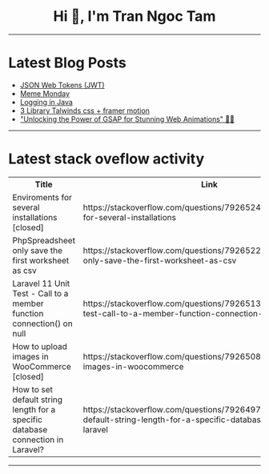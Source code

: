 <h1 align="center">Hi 👋, I'm Tran Ngoc Tam</h1>

---

# Latest Blog Posts 
<!-- BLOG-POST-LIST:START -->
- [JSON Web Tokens &lpar;JWT&rpar;](https://dev.to/nozibul_islam_113b1d5334f/json-web-tokens-jwt-2l4g)
- [Meme Monday](https://dev.to/ben/meme-monday-kem)
- [Logging in Java](https://dev.to/devmercy/logging-in-java-1gp0)
- [3 Library Talwinds css + framer motion](https://dev.to/roisdev/3-library-talwinds-css-framer-motion-2ghc)
- [&quot;Unlocking the Power of GSAP for Stunning Web Animations&quot; 🎨✨](https://dev.to/anticoder03/unlocking-the-power-of-gsap-for-stunning-web-animations-1dk3)
<!-- BLOG-POST-LIST:END -->

---

# Latest stack oveflow activity
<table>
  <tr><th>Title</th><th>Link</th></tr>
  <!-- STACKOVERFLOW:START --><tr><td>Enviroments for several installations [closed]</td><td>https://stackoverflow.com/questions/79265245/enviroments-for-several-installations</td></tr><tr><td>PhpSpreadsheet only save the first worksheet as csv</td><td>https://stackoverflow.com/questions/79265223/phpspreadsheet-only-save-the-first-worksheet-as-csv</td></tr><tr><td>Laravel 11 Unit Test - Call to a member function connection&lpar;&rpar; on null</td><td>https://stackoverflow.com/questions/79265139/laravel-11-unit-test-call-to-a-member-function-connection-on-null</td></tr><tr><td>How to upload images in WooCommerce [closed]</td><td>https://stackoverflow.com/questions/79265081/how-to-upload-images-in-woocommerce</td></tr><tr><td>How to set default string length for a specific database connection in Laravel?</td><td>https://stackoverflow.com/questions/79264973/how-to-set-default-string-length-for-a-specific-database-connection-in-laravel</td></tr><!-- STACKOVERFLOW:END -->
</table>

---


